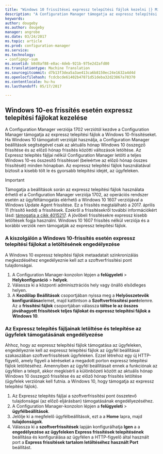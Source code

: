 ```yaml
---
title: "Windows 10 frissítései expressz telepítési fájlok kezelni |} Microsoft Docs"
description: "A Configuration Manager támogatja az expressz telepítési fájlok a Windows 10, amely kisebb tölt le és gyorsabb telepítési biztosít az ügyfeleken."
keywords: 
author: dougeby
ms.author: dougeby
manager: angrobe
ms.date: 03/24/2017
ms.topic: article
ms.prod: configuration-manager
ms.service: 
ms.technology:
- configmgr-sum
ms.assetid: b8d8af88-e8ac-4deb-921b-975e2d2afd80
ms.translationtype: Machine Translation
ms.sourcegitcommit: d7b13f3dea5a3ae413ca6b8150ec24e1632a4d4d
ms.openlocfilehash: fcdcbcde61402b47871d51deba32d23867a78370
ms.contentlocale: hu-hu
ms.lasthandoff: 05/17/2017

---
```


## <a name="manage-express-installation-files-for-windows-10-updates"></a>Windows 10-es frissítés esetén expressz telepítési fájlokat kezelése
A Configuration Manager verziója 1702 verziótól kezdve a Configuration Manager támogatja az expressz telepítési fájlok a Windows 10-frissítéseket. Ha Windows 10 támogatott verzióját használja, a Configuration Manager beállítások segítségével csak az aktuális hónap Windows 10 összegző frissítése és az előző hónap frissítés közötti változások letöltése. Az Expressz telepítés fájljai nélkül Configuration Manager letölti a teljes Windows 10-es összesítő frissítéssel (beleértve az előző hónap összes frissítését) minden hónapban. Az expressz telepítési fájlok használatával biztosít a kisebb tölt le és gyorsabb telepítési idejét, az ügyfeleken.

> [!IMPORTANT]
> Támogatja a beállítások során az expressz telepítési fájlok használata érhető el a Configuration Manager verziója 1702, az operációs rendszer esetén az ügyféltámogatás elérhető a Windows 10 1607 verziójával a Windows Update Agent frissítése. Ez a frissítés megtalálható a 2017. április 11 (frissítő kedd) a frissítések. Ezekről a frissítésekről további információkért lásd: [támogatja a cikk 4015217](http://support.microsoft.com/kb/4015217). A jövőbeli frissítésekre expressz kisebb letöltések fogja használni. Windows 10 1607 frissítés nélkül verziója és a korábbi verziók nem támogatják az expressz telepítési fájlok.


### <a name="to-enable-the-download-of-express-installation-files-for-windows-10-updates-on-the-server"></a>A kiszolgálón a Windows 10-frissítés esetén expressz telepítési fájlokat a letöltésének engedélyezése
A Windows 10 expressz telepítési fájlok metaadatait szinkronizálás megkezdéséhez engedélyeznie kell azt a szoftverfrissítési pont tulajdonságai.
1.    A Configuration Manager-konzolon lépjen a **felügyeleti** > **Helykonfiguráció** > **helyek**.
2.    Válassza ki a központi adminisztrációs hely vagy önálló elsődleges helyen.
3.    A **Kezdőlap** **Beállítások** csoportjában nyissa meg a **Helyösszetevők konfigurálása**elemet, majd kattintson a **Szoftverfrissítési pont**elemre. Az a **frissítési fájlok** csoportjában válassza **töltse le az összes jóváhagyott frissítések teljes fájlokat és expressz telepítési fájlok a Windows 10**.

### <a name="to-enable-support-for-clients-to-download-and-install-express-installation-files"></a>Az Expressz telepítés fájljainak letöltése és telepítése az ügyfelek támogatásának engedélyezése
Ahhoz, hogy az expressz telepítési fájlok támogatása az ügyfeleken, engedélyeznie kell az expressz telepítési fájlok az ügyfél beállításai szakaszában szoftverfrissítések ügyfeleken. Ezzel létrehoz egy új HTTP-figyelő, amely figyeli a kéréseket a megadott porton expressz telepítési fájlok letöltéséhez. Amennyiben az ügyfél beállításait ennek a funkciónak az ügyfélen a telepít, akkor megkísérli a különbözeti között az aktuális hónap Windows 10 összegző frissítése és az előző hónap frissítés letöltése (ügyfelek verziónak kell futnia. a Windows 10, hogy támogatja az expressz telepítési fájlok).
1.    Az Expressz telepítés fájljai a szoftverfrissítési pont összetevő tulajdonságai (az előző eljárásban) támogatásának engedélyezéséhez.
2.    A Configuration Manager-konzolon lépjen a **felügyeleti** > **ügyfélbeállítások**.
3.    Jelölje ki a megfelelő ügyfélbeállítások, ezt a a **Home** lapra, majd **tulajdonságok**.
4.    Válassza ki a **szoftverfrissítések** lapján konfigurálhatja **Igen** a a **engedélyezése az ügyfeleken Express frissítések telepítésének** beállítása és konfigurálása az ügyfélen a HTTP-figyelő által használt port a **Express frissítések tartalom letöltéséhez használt Port** beállítást.


